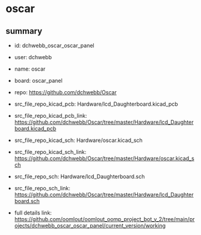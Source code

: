 # oscar
 
## summary 
* id: dchwebb_oscar_oscar_panel
* user: dchwebb
* name: oscar
* board: oscar_panel
* repo: https://github.com/dchwebb/Oscar
* src_file_repo_kicad_pcb: Hardware/lcd_Daughterboard.kicad_pcb
* src_file_repo_kicad_pcb_link: https://github.com/dchwebb/Oscar/tree/master/Hardware/lcd_Daughterboard.kicad_pcb
* src_file_repo_kicad_sch: Hardware/oscar.kicad_sch
* src_file_repo_kicad_sch_link: https://github.com/dchwebb/Oscar/tree/master/Hardware/oscar.kicad_sch

* src_file_repo_sch: Hardware/lcd_Daughterboard.sch
* src_file_repo_sch_link: https://github.com/dchwebb/Oscar/tree/master/Hardware/lcd_Daughterboard.sch
* full details link: https://github.com/oomlout/oomlout_oomp_project_bot_v_2/tree/main/projects/dchwebb_oscar_oscar_panel/current_version/working  






